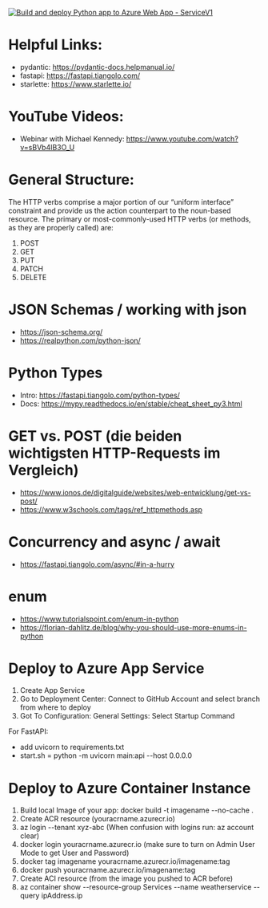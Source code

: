 [![Build and deploy Python app to Azure Web App - ServiceV1](https://github.com/OlegBunseki/FastAPI/actions/workflows/main_ServiceV1.yml/badge.svg)](https://github.com/OlegBunseki/FastAPI/actions/workflows/main_ServiceV1.yml)

# Helpful Links:
- pydantic: https://pydantic-docs.helpmanual.io/
- fastapi: https://fastapi.tiangolo.com/
- starlette: https://www.starlette.io/


# YouTube Videos:
- Webinar with Michael Kennedy: https://www.youtube.com/watch?v=sBVb4IB3O_U


# General Structure:
The HTTP verbs comprise a major portion of our “uniform interface” constraint and provide us the action counterpart to the noun-based resource. 
The primary or most-commonly-used HTTP verbs (or methods, as they are properly called) are:
1. POST
2. GET
3. PUT
4. PATCH
5. DELETE 


# JSON Schemas / working with json
- https://json-schema.org/
- https://realpython.com/python-json/


# Python Types
- Intro: https://fastapi.tiangolo.com/python-types/
- Docs: https://mypy.readthedocs.io/en/stable/cheat_sheet_py3.html

# GET vs. POST (die beiden wichtigsten HTTP-Requests im Vergleich)
- https://www.ionos.de/digitalguide/websites/web-entwicklung/get-vs-post/
- https://www.w3schools.com/tags/ref_httpmethods.asp


# Concurrency and async / await
- https://fastapi.tiangolo.com/async/#in-a-hurry


# enum
- https://www.tutorialspoint.com/enum-in-python
- https://florian-dahlitz.de/blog/why-you-should-use-more-enums-in-python



# Deploy to Azure App Service
1. Create App Service
2. Go to Deployment Center: Connect to GitHub Account and select branch from where to deploy
3. Got To Configuration: General Settings: Select Startup Command

For FastAPI:
- add uvicorn to requirements.txt
- start.sh = python -m uvicorn main:api --host 0.0.0.0 


# Deploy to Azure Container Instance
1. Build local Image of your app: docker build -t imagename --no-cache .
2. Create ACR resource (youracrname.azurecr.io)
3. az login --tenant xyz-abc (When confusion with logins run: az account clear)
4. docker login youracrname.azurecr.io (make sure to turn on Admin User Mode to get User and Password)
5. docker tag imagename youracrname.azurecr.io/imagename:tag
6. docker push youracrname.azurecr.io/imagename:tag
7. Create ACI resource (from the image you pushed to ACR before)
8. az container show  --resource-group Services --name weatherservice --query ipAddress.ip
